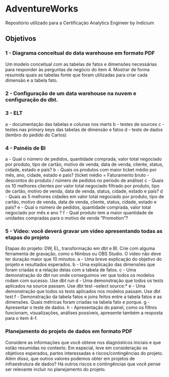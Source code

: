 # AdventureWorks
Repositório utilizado para a Certificação Analytics Engineer by Indicium
## Objetivos
### 1 - Diagrama conceitual do data warehouse em formato PDF
Um modelo conceitual com as tabelas de fatos e dimensões necessárias para responder
às perguntas de negócio do item 4. Mostrar de forma resumida quais as tabelas fonte 
que foram utilizadas para criar cada dimensão e a tabela fato. 

### 2 - Configuração de um data warehouse na nuvem e configuração do dbt.

### 3 - ELT
a - documentação das tabelas e colunas nos marts
b - testes de sources
c - testes nas primary keys das tabelas de dimensão e fatos
d - teste de dados (lembro do pedido do Carlos)

### 4 - Painéis de BI
a - Qual o número de pedidos, quantidade comprada, valor total negociado por produto,
tipo de cartão, motivo de venda, data de venda, cliente, status, cidade, estado e país?
b - Quais os produtos com maior ticket médio por mês, ano, cidade, estado e país?
(ticket médio = Faturamento bruto - descontos do produto / número de pedidos no período de análise)
c - Quais os 10 melhores clientes por valor total negociado filtrado por produto,
tipo de cartão, motivo de venda, data de venda, status, cidade, estado e país?
d - Quais as 5 melhores cidades em valor total negociado por produto, tipo de cartão,
motivo de venda, data de venda, cliente, status, cidade, estado e país?
e - Qual o número de pedidos, quantidade comprada, valor total negociado por mês e ano ?
f - Qual produto tem a maior quantidade de unidades compradas para o motivo de venda “Promotion”?

### 5 - Vídeo: você deverá gravar um vídeo apresentando todas as etapas do projeto
Etapas do projeto: DW, EL, transformação em dbt e BI.
Crie com alguma ferramenta de gravação, como o Nimbus ou OBS Studio.
O vídeo não deve ter duração maior que 10 minutos.
a - Uma breve explicação do objetivo do projeto e resultados esperados.
b - Uma explicação das dimensões que foram criadas e a relação delas com a tabela de fatos.
c - Uma demonstração do dbt run onde conseguimos ver que todos os modelos rodam com sucesso. Use dbt run
d - Uma demonstração que todos os tests aplicados na source passam. Use dbt test –select source:*
e - Uma demonstração que todos os tests aplicados nos modelos passam. Use dbt test
f - Demonstração da tabela fatos e joins feitos entre a tabela fatos e as dimensões.
Quais métricas foram criadas na tabela fato e porque.
g - Apresentar o teste de dados.
h - Apresentação do painel, como os filtros funcionam, visualizações, análises possíveis,
apresente também a resposta para o item 4-f.

### Planejamento do projeto de dados em formato PDF
Considere as informações que você obteve nos diagnósticos iniciais e que estão resumidas no contexto.
Em especial, leve em consideração os objetivos esperados, partes interessadas e riscos/contingências do projeto.
Além disso, que outros valores podemos obter em projetos de infraestrutura de dados? Há outros riscos e
contingências que você pense ser relevante incluir no planejamento do projeto.
